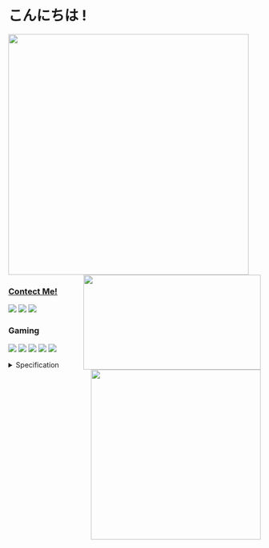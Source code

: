 # こんにちは !

<a href="#">
  <img width="480" align="center" src="https://github-readme-stats.vercel.app/api?username=Z0TEExt&theme=dark&hide_title=false&show_icons=true&hide_border=true&bg_color=0d1117&custom_title=GitHub%20Stats&icon_color=ffe5b4&include_all_commits=true&count_private=true"/>
<a href="https://discordapp.com/users/277397789909057538">
  <img height="189" width="354" align="right" src="https://lanyard-profile-readme.vercel.app/api/277397789909057538?bg=0d1117"/>
<a href="https://github.com/Z0TEExt?tab=repositories">
  <img width="339" align="right" src="https://github-readme-stats.vercel.app/api/top-langs/?username=Z0TEExt&count_private=false&theme=dark&hide_border=true&bg_color=0d1117&hide=html,css,scss,c%2B%2B,&layout=compact&langs_count=10)](https://github.com/Z0TEExt?tab=repositories&q=&type=public"/> <br>

### Contect Me!
[![](https://img.shields.io/badge/Facebook-%231877F2.svg?style=for-the-badge&logo=Facebook&logoColor=white)](https://facebook.com/Z0TEE)
[![](https://img.shields.io/badge/Discord-5865F2?logo=Discord&logoColor=white&style=for-the-badge)](https://discord.com/users/277397789909057538)
[![](https://img.shields.io/badge/Twitter-1DA1F2?logo=Twitter&logoColor=white&style=for-the-badge)](https://twitter.com/Z0TEExt)

</a>

### Gaming

[![](https://img.shields.io/badge/Steam-1b2838?logo=Steam&logoColor=white&style=for-the-badge)](https://steamcommunity.com/id/Z0TEExt)
[![](https://img.shields.io/badge/Ubisoft-0070ff?logo=Ubisoft&logoColor=white&style=for-the-badge)](#)
[![](https://img.shields.io/badge/Origin-F56C2D?logo=Origin&logoColor=white&style=for-the-badge)](#)
[![](https://img.shields.io/badge/Epic%20Games-313131?logo=EpicGames&logoColor=white&style=for-the-badge)](#)
[![](https://img.shields.io/badge/Xbox-107C10?logo=Xbox&logoColor=white&style=for-the-badge)](#)
<details>
<summary>
    Specification
</summary>
<p><br>
🖥 PC 
<br><br>
  <img src="https://img.shields.io/badge/Windows-0078D6?style=for-the-badge&logo=windows&logoColor=white" /><br>
  <img src="https://img.shields.io/badge/CPU-AMD%20Ryzen%203%202200G-DA0032?labelColor=fff&style=for-the-badge" /><br>
  <img src="https://img.shields.io/badge/RAM-12GB-115d33?labelColor=fff&style=for-the-badge" /><br>
  <img src="https://img.shields.io/badge/GPU-AMD%20RADEON%20VEGA%208-DA0032?labelColor=fff&style=for-the-badge" />
</p>
💻 Laptop 
<p><br>
  <img src="https://img.shields.io/badge/Pop!_OS-48B9C7?style=for-the-badge&logo=Pop!_OS&logoColor=white" /><br>
  <img src="https://img.shields.io/badge/CPU-INTEL%20CORE%20I7%204712MQ-0071c5?labelColor=fff&style=for-the-badge" /><br>
  <img src="https://img.shields.io/badge/RAM-8GB-115d33?labelColor=fff&style=for-the-badge" /><br>
  <img src="https://img.shields.io/badge/GPU-INTEL%20HD%20GRAPHIC%204600-0071c5?labelColor=fff&style=for-the-badge" />
</p>
</details>
